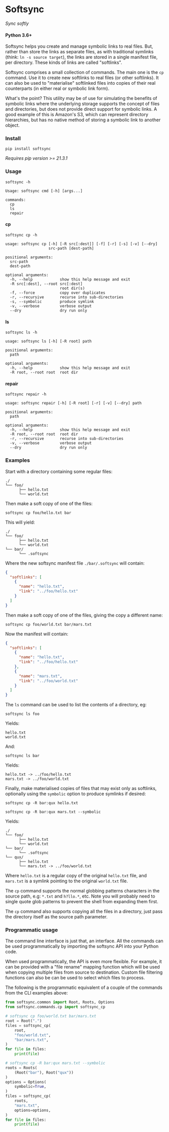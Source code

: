 # Softsync

_Sync softly_

#### Python 3.6+

Softsync helps you create and manage symbolic links to real files.  But, rather than
store the links as separate files, as with traditional symlinks (think: `ln -s source target`),
the links are stored in a single manifest file, per directory.  These kinds of links
are called "softlinks".

Softsync comprises a small collection of commands.  The main one is the `cp` command.
Use it to create new softlinks to real files (or other softlinks).  It can also be
used to "materialise" softlinked files into copies of their real counterparts (in
either real or symbolic link form).

What's the point?  This utility may be of use for simulating the benefits of symbolic links
where the underlying storage supports the concept of files and directories, but does not
provide direct support for symbolic links.  A good example of this is Amazon's S3, which
can represent directory hierarchies, but has no native method of storing a symbolic link
to another object.

### Install

`pip install softsync`

_Requires pip version >= 21.3.1_

### Usage

`softsync -h`
```
Usage: softsync cmd [-h] [args...]

commands:
  cp
  ls
  repair
```

#### cp

`softsync cp -h`
```
usage: softsync cp [-h] [-R src[:dest]] [-f] [-r] [-s] [-v] [--dry]
                   src-path [dest-path]

positional arguments:
  src-path
  dest-path

optional arguments:
  -h, --help            show this help message and exit
  -R src[:dest], --root src[:dest]
                        root dir(s)
  -f, --force           copy over duplicates
  -r, --recursive       recurse into sub-directories
  -s, --symbolic        produce symlink
  -v, --verbose         verbose output
  --dry                 dry run only
```

#### ls

`softsync ls -h`
```
usage: softsync ls [-h] [-R root] path

positional arguments:
  path

optional arguments:
  -h, --help            show this help message and exit
  -R root, --root root  root dir
```

#### repair

`softsync repair -h`
```
usage: softsync repair [-h] [-R root] [-r] [-v] [--dry] path

positional arguments:
  path

optional arguments:
  -h, --help            show this help message and exit
  -R root, --root root  root dir
  -r, --recursive       recurse into sub-directories
  -v, --verbose         verbose output
  --dry                 dry run only
```

### Examples

Start with a directory containing some regular files:

```
./
└── foo/
      ├── hello.txt
      └── world.txt
```

Then make a soft copy of one of the files:

`softsync cp foo/hello.txt bar`

This will yield:

```
./
└── foo/
      ├── hello.txt
      └── world.txt
└── bar/
      └── .softsync
```

Where the new softsync manifest file `./bar/.softsync` will contain:

```json
{
  "softlinks": [
    {
      "name": "hello.txt",
      "link": "../foo/hello.txt"
    }
  ]
}
```

Then make a soft copy of one of the files, giving the copy a different name:

`softsync cp foo/world.txt bar/mars.txt`

Now the manifest will contain:

```json
{
  "softlinks": [
    {
      "name": "hello.txt",
      "link": "../foo/hello.txt"
    },
    {
      "name": "mars.txt",
      "link": "../foo/world.txt"
    }
  ]
}
```

The `ls` command can be used to list the contents of a directory, eg:

`softsync ls foo`

Yields:

```
hello.txt
world.txt
```

And:

`softsync ls bar`

Yields:
```
hello.txt -> ../foo/hello.txt
mars.txt -> ../foo/world.txt
```

Finally, make materialised copies of files that may exist only as
softlinks, optionally using the `symbolic` option to produce symlinks
if desired:

`softsync cp -R bar:qux hello.txt`

`softsync cp -R bar:qux mars.txt --symbolic`

Yields:

```
./
└── foo/
      ├── hello.txt
      └── world.txt
└── bar/
      └── .softsync
└── qux/
      ├── hello.txt
      └── mars.txt -> ../foo/world.txt
```

Where `hello.txt` is a regular copy of the original `hello.txt` file,
and `mars.txt` is a symlink pointing to the original `world.txt` file.

The `cp` command supports the normal globbing patterns characters
in the source path, e.g: `*.txt` and `h?llo.*`, etc.  Note you will
probably need to single quote glob patterns to prevent the shell from
expanding them first.

The `cp` command also supports copying all the files in a directory,
just pass the directory itself as the source path parameter.

### Programmatic usage

The command line interface is just that, an interface.  All the
commands can be used programmatically by importing the softsync API
into your Python code.

When used programmatically, the API is even more flexible.  For
example, it can be provided with a "file rename" mapping function which will
be used when copying multiple files from source to destination.
Custom file filtering functions can also be can be used to select which
files to process.

The following is the programmatic equivalent of a couple of the commands from
the CLI examples above:

```python
from softsync.common import Root, Roots, Options
from softsync.commands.cp import softsync_cp

# softsync cp foo/world.txt bar/mars.txt
root = Root(".")
files = softsync_cp(
    root,
    "foo/world.txt",
    "bar/mars.txt",
)
for file in files:
    print(file)

# softsync cp -R bar:qux mars.txt --symbolic
roots = Roots(
    (Root("bar"), Root("qux"))
)
options = Options(
    symbolic=True,
)
files = softsync_cp(
    roots,
    "mars.txt",
    options=options,
)
for file in files:
    print(file)
```
